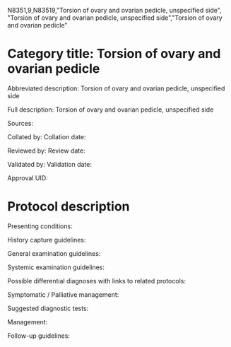 N8351,9,N83519,"Torsion of ovary and ovarian pedicle, unspecified side", "Torsion of ovary and ovarian pedicle, unspecified side","Torsion of ovary and ovarian pedicle"
# Category title: Torsion of ovary and ovarian pedicle

Abbreviated description: Torsion of ovary and ovarian pedicle, unspecified side

Full description: Torsion of ovary and ovarian pedicle, unspecified side

Sources:

Collated by:
Collation date:

Reviewed by:
Review date:

Validated by:
Validation date:

Approval UID:

# Protocol description

Presenting conditions:

History capture guidelines:

General examination guidelines:

Systemic examination guidelines:

Possible differential diagnoses with links to related protocols:

Symptomatic / Palliative management:

Suggested diagnostic tests:

Management:

Follow-up guidelines:
